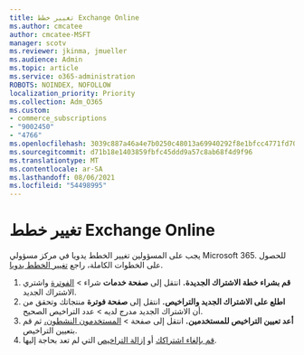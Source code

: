 ```yaml
---
title: تغيير خطط Exchange Online
ms.author: cmcatee
author: cmcatee-MSFT
manager: scotv
ms.reviewer: jkinma, jmueller
ms.audience: Admin
ms.topic: article
ms.service: o365-administration
ROBOTS: NOINDEX, NOFOLLOW
localization_priority: Priority
ms.collection: Adm_O365
ms.custom:
- commerce_subscriptions
- "9002450"
- "4766"
ms.openlocfilehash: 3039c887a46a4e7b0250c48013a69940292f8e1bfcc4771fd70982f0d6dd4d92
ms.sourcegitcommit: d71b18e1403859fbfc45ddd9a57c8ab68f4d9f96
ms.translationtype: MT
ms.contentlocale: ar-SA
ms.lasthandoff: 08/06/2021
ms.locfileid: "54498995"
---
```

# <a name="change-exchange-online-plans"></a>تغيير خطط Exchange Online

يجب على المسؤولين تغيير الخطط يدويا في مركز مسؤولي Microsoft 365. للحصول على الخطوات الكاملة، راجع [تغيير الخطط يدويا](/microsoft-365/commerce/subscriptions/change-plans-manually).

1. **قم بشراء خطة الاشتراك الجديدة.** انتقل إلى **صفحة خدمات** شراء  >  [الفوترة](https://go.microsoft.com/fwlink/p/?linkid=868433) واشتري الاشتراك الجديد.
2. **اطلع على الاشتراك الجديد والتراخيص.** انتقل إلى **صفحة فوترة** منتجاتك وتحقق من أن الاشتراك الجديد مدرج لديه  >  [](https://go.microsoft.com/fwlink/p/?linkid=842054) عدد التراخيص الصحيح.
3. **أعد تعيين التراخيص للمستخدمين.** انتقل إلى صفحة  >  [المستخدمون النشطون،](https://go.microsoft.com/fwlink/p/?linkid=834822) ثم قم بتعيين التراخيص.
4. [قم بإلغاء اشتراكك](/microsoft-365/commerce/subscriptions/cancel-your-subscription) أو [إزالة التراخيص](/microsoft-365/commerce/licenses/buy-licenses) التي لم تعد بحاجة إليها.